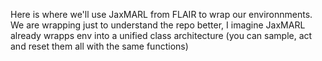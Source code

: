 Here is where we'll use JaxMARL from FLAIR to wrap our environnments.
We are wrapping just to understand the repo better, I imagine JaxMARL already wrapps env into a unified class architecture (you can sample, act and reset them all with the same functions)